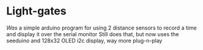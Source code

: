 # Light-gates
*Was* a simple arduino program for using 2 distance sensors to record a time and display it over the serial monitor
Still does that, but now uses the seeduino and 128x32 OLED i2c display, way more plug-n-play
